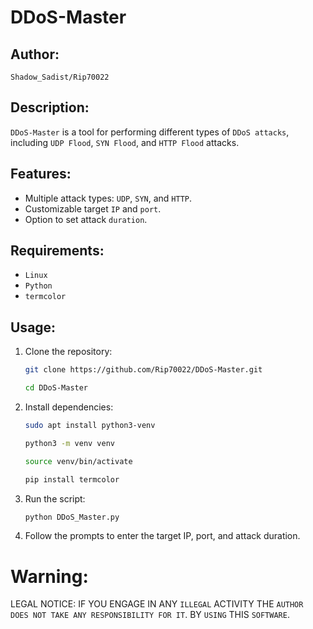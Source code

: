 # DDoS-Master

## Author:
`Shadow_Sadist/Rip70022`

## Description:
`DDoS-Master` is a tool for performing different types of `DDoS attacks`, including `UDP Flood`, `SYN Flood`, and `HTTP Flood` attacks.

## Features:
- Multiple attack types: `UDP`, `SYN`, and `HTTP`.
- Customizable target `IP` and `port`.
- Option to set attack `duration`.

## Requirements:
- `Linux`
- `Python`
- `termcolor`

## Usage:
1. Clone the repository:
   ```bash
   git clone https://github.com/Rip70022/DDoS-Master.git
   ```
   ```bash
   cd DDoS-Master
   ```
2. Install dependencies:
   ```bash
   sudo apt install python3-venv
   ```
   ```bash
   python3 -m venv venv
   ```
   ```bash
   source venv/bin/activate
   ```
   ```bash
   pip install termcolor
   ```
4. Run the script:
   ```bash
   python DDoS_Master.py
   ```
5. Follow the prompts to enter the target IP, port, and attack duration.

# Warning:
LEGAL NOTICE:
IF YOU ENGAGE IN ANY `ILLEGAL` ACTIVITY
THE `AUTHOR DOES NOT TAKE ANY RESPONSIBILITY FOR IT`.
BY `USING` THIS `SOFTWARE`.

